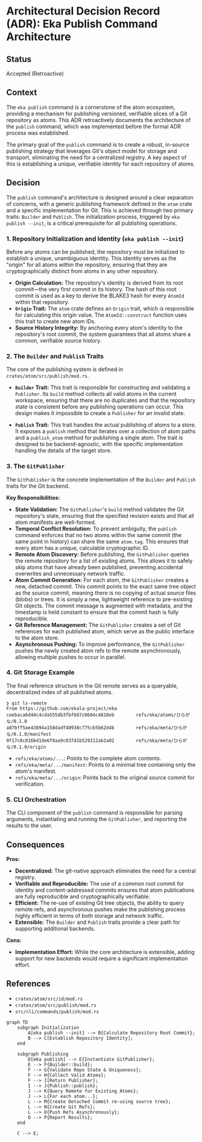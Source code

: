 # Architectural Decision Record (ADR): Eka Publish Command Architecture

## Status

Accepted (Retroactive)

## Context

The `eka publish` command is a cornerstone of the atom ecosystem, providing a mechanism for publishing versioned, verifiable slices of a Git repository as atoms. This ADR retroactively documents the architecture of the `publish` command, which was implemented before the formal ADR process was established.

The primary goal of the `publish` command is to create a robust, in-source publishing strategy that leverages Git's object model for storage and transport, eliminating the need for a centralized registry. A key aspect of this is establishing a unique, verifiable identity for each repository of atoms.

## Decision

The `publish` command's architecture is designed around a clear separation of concerns, with a generic publishing framework defined in the `atom` crate and a specific implementation for Git. This is achieved through two primary traits: `Builder` and `Publish`. The initialization process, triggered by `eka publish --init`, is a critical prerequisite for all publishing operations.

### 1. Repository Initialization and Identity (`eka publish --init`)

Before any atoms can be published, the repository must be initialized to establish a unique, unambiguous identity. This identity serves as the "origin" for all atoms within the repository, ensuring that they are cryptographically distinct from atoms in any other repository.

- **Origin Calculation:** The repository's identity is derived from its root commit—the very first commit in its history. The hash of this root commit is used as a key to derive the BLAKE3 hash for every `AtomId` within that repository.
- **`Origin` Trait:** The `atom` crate defines an `Origin` trait, which is responsible for calculating this origin value. The `AtomId::construct` function uses this trait to create new atom IDs.
- **Source History Integrity:** By anchoring every atom's identity to the repository's root commit, the system guarantees that all atoms share a common, verifiable source history.

### 2. The `Builder` and `Publish` Traits

The core of the publishing system is defined in `crates/atom/src/publish/mod.rs`.

- **`Builder` Trait:** This trait is responsible for constructing and validating a `Publisher`. Its `build` method collects all valid atoms in the current workspace, ensuring that there are no duplicates and that the repository state is consistent before any publishing operations can occur. This design makes it impossible to create a `Publisher` for an invalid state.

- **`Publish` Trait:** This trait handles the actual publishing of atoms to a store. It exposes a `publish` method that iterates over a collection of atom paths and a `publish_atom` method for publishing a single atom. The trait is designed to be backend-agnostic, with the specific implementation handling the details of the target store.

### 3. The `GitPublisher`

The `GitPublisher` is the concrete implementation of the `Builder` and `Publish` traits for the Git backend.

**Key Responsibilities:**

- **State Validation:** The `GitPublisher`'s `build` method validates the Git repository's state, ensuring that the specified revision exists and that all atom manifests are well-formed.
- **Temporal Conflict Resolution:** To prevent ambiguity, the `publish` command enforces that no two atoms within the same commit (the same point in history) can share the same `atom.tag`. This ensures that every atom has a unique, calculable cryptographic ID.
- **Remote Atom Discovery:** Before publishing, the `GitPublisher` queries the remote repository for a list of existing atoms. This allows it to safely skip atoms that have already been published, preventing accidental overwrites and unnecessary network traffic.
- **Atom Commit Generation:** For each atom, the `GitPublisher` creates a new, detached commit. This commit points to the exact same tree object as the source commit, meaning there is no copying of actual source files (blobs) or trees. It is simply a new, lightweight reference to pre-existing Git objects. The commit message is augmented with metadata, and the timestamp is held constant to ensure that the commit hash is fully reproducible.
- **Git Reference Management:** The `GitPublisher` creates a set of Git references for each published atom, which serve as the public interface to the atom store.
- **Asynchronous Pushing:** To improve performance, the `GitPublisher` pushes the newly created atom refs to the remote asynchronously, allowing multiple pushes to occur in parallel.

### 4. Git Storage Example

The final reference structure in the Git remote serves as a queryable, decentralized index of all published atoms.

```console
❯ git ls-remote
From https://github.com/ekala-project/eka
ceebaca6d44c4cda555db3fbf687c0604c4818eb        refs/eka/atoms/ひらがな/0.1.0
a87bff5ae43894a158dadf40938c775cb5b62d4b        refs/eka/meta/ひらがな/0.1.0/manifest
9f17c8c816bd1de6f8aa9c037d1b529212ab2a02        refs/eka/meta/ひらがな/0.1.0/origin
```

- `refs/eka/atoms/...`: Points to the complete atom contents.
- `refs/eka/meta/.../manifest`: Points to a minimal tree containing only the atom's manifest.
- `refs/eka/meta/.../origin`: Points back to the original source commit for verification.

### 5. CLI Orchestration

The CLI component of the `publish` command is responsible for parsing arguments, instantiating and running the `GitPublisher`, and reporting the results to the user.

## Consequences

**Pros:**

- **Decentralized:** The git-native approach eliminates the need for a central registry.
- **Verifiable and Reproducible:** The use of a common root commit for identity and content-addressed commits ensures that atom publications are fully reproducible and cryptographically verifiable.
- **Efficient:** The re-use of existing Git tree objects, the ability to query remote refs, and asynchronous pushes make the publishing process highly efficient in terms of both storage and network traffic.
- **Extensible:** The `Builder` and `Publish` traits provide a clear path for supporting additional backends.

**Cons:**

- **Implementation Effort:** While the core architecture is extensible, adding support for new backends would require a significant implementation effort.

## References

- `crates/atom/src/id/mod.rs`
- `crates/atom/src/publish/mod.rs`
- `src/cli/commands/publish/mod.rs`

```mermaid
graph TD
    subgraph Initialization
        A[eka publish --init] --> B{Calculate Repository Root Commit};
        B --> C[Establish Repository Identity];
    end

    subgraph Publishing
        D[eka publish] --> E{Instantiate GitPublisher};
        E --> F{Builder::build};
        F --> G{Validate Repo State & Uniqueness};
        F --> H{Collect Valid Atoms};
        F --> I[Return Publisher];
        I --> J{Publish::publish};
        J --> K{Query Remote for Existing Atoms};
        J --> L{For each atom...};
        L --> M{Create Detached Commit re-using source tree};
        L --> N{Create Git Refs};
        L --> O{Push Refs Asynchronously};
        O --> P{Report Results};
    end

    C --> E;
```
